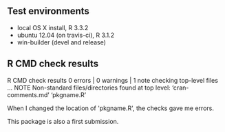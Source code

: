 
## Test environments

* local OS X install, R 3.3.2
* ubuntu 12.04 (on travis-ci), R 3.1.2
* win-builder (devel and release)

## R CMD check results
R CMD check results
0 errors | 0 warnings | 1 note
checking top-level files ... NOTE
Non-standard files/directories found at top level:
  ‘cran-comments.md’ ‘pkgname.R’

When I changed the location of 'pkgname.R', the checks gave me errors.

This package is also a first submission.
